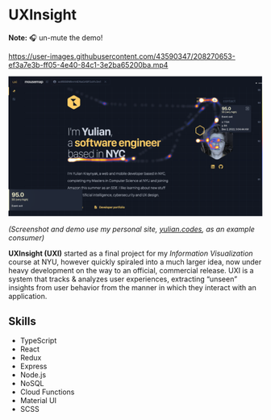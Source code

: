 # UXInsight

**Note:** 🎧 un-mute the demo!

https://user-images.githubusercontent.com/43590347/208270653-ef3a7e3b-ff05-4e40-84c1-3e2ba65200ba.mp4

![uxi-screenshot](/assets/uxi-ss.png)

*(Screenshot and demo use my personal site, [yulian.codes](https://yulian.codes), as an example consumer)*

**UXInsight (UXI)** started as a final project for my _Information Visualization_ course at NYU, however quickly spiraled into a much larger idea, now under heavy development on the way to an official, commercial release. UXI is a system that tracks & analyzes user experiences, extracting “unseen” insights from user behavior from the manner in which they interact with an application.

## Skills

- TypeScript
- React
- Redux
- Express
- Node.js
- NoSQL
- Cloud Functions
- Material UI
- SCSS
